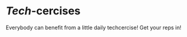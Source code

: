 *Tech*-cercises
============

Everybody can benefit from a little daily techcercise! Get your reps in!

